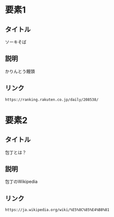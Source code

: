# 要素1

## タイトル

ソーキそば

## 説明

かりんとう饅頭

## リンク

`https://ranking.rakuten.co.jp/daily/208538/`

# 要素2

## タイトル

包丁とは？

## 説明

包丁のWikipedia

## リンク

`https://ja.wikipedia.org/wiki/%E5%8C%85%E4%B8%81`
